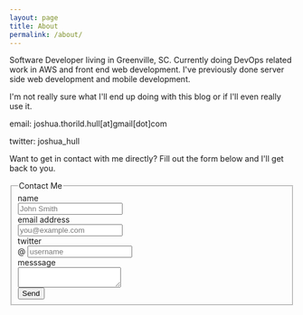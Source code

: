 ```yaml
---
layout: page
title: About
permalink: /about/
---
```


Software Developer living in Greenville, SC. Currently doing DevOps related work in AWS and front end web development. I've previously done server side web development and mobile development.

I'm not really sure what I'll end up doing with this blog or if I'll even really use it.

email: joshua.thorild.hull[at]gmail[dot]com

twitter: joshua_hull

Want to get in contact with me directly? Fill out the form below and I'll get back to you.

<form action="https://formspree.io/joshua.thorild.hull@gmail.com" method="POST" class="form-horizontal">
<fieldset>

<!-- Form Name -->
<legend>Contact Me</legend>

<!-- Text input-->
<div class="form-group">
  <label class="col-md-4 control-label" for="name">name</label>  
  <div class="col-md-4">
  <input id="name" name="name" type="text" placeholder="John Smith" class="form-control input-md" required="">  
  </div>
</div>

<!-- Text input-->
<div class="form-group">
  <label class="col-md-4 control-label" for="_replyto">email address</label>  
  <div class="col-md-4">
  <input id="_replyto" name="_replyto" type="text" placeholder="you@example.com" class="form-control input-md" required="">  
  </div>
</div>

<!-- Prepended text-->
<div class="form-group">
  <label class="col-md-4 control-label" for="twitter">twitter</label>
  <div class="col-md-4">
    <div class="input-group">
      <span class="input-group-addon">@</span>
      <input id="twitter" name="twitter" class="form-control" placeholder="username" type="text">
    </div>

  </div>
</div>

<!-- Textarea -->
<div class="form-group">
  <label class="col-md-4 control-label" for="message">messsage</label>
  <div class="col-md-4">                     
    <textarea class="form-control" id="message" name="message"></textarea>
  </div>
</div>

<!-- Hidden field -->
<input type="hidden" name="_next" value="//joshua-hull.github.io" />

<!-- Text input -->
<input type="text" name="_gotcha" style="display:none" />


<!-- Button -->
<div class="form-group">
  <label class="col-md-4 control-label" for="submit"></label>
  <div class="col-md-4">
    <input type="submit" value="Send" class="btn btn-info">
  </div>
</div>

</fieldset>
</form>
